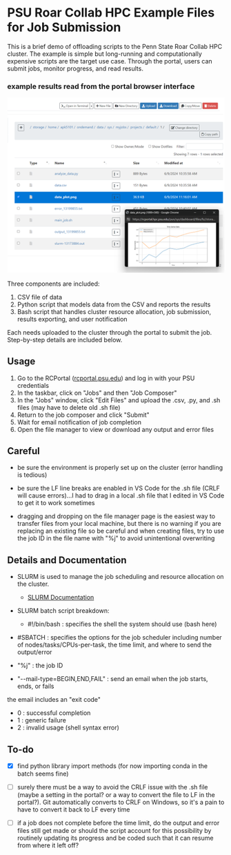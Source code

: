 # PSU Roar Collab HPC Example Files for Job Submission

This is a brief demo of offloading scripts to the Penn State Roar Collab HPC cluster.  The example is simple but long-running and computationally expensive scripts are the target use case.  Through the portal, users can submit jobs, monitor progress, and read results.

### example results read from the portal browser interface

![results](exampleData.png)

Three components are included:

1. CSV file of data
2. Python script that models data from the CSV and reports the results
3. Bash script that handles cluster resource allocation, job submission, results exporting, and user notification

Each needs uploaded to the cluster through the portal to submit the job.  Step-by-step details are included below.

## Usage

1. Go to the RCPortal ([rcportal.psu.edu](https://rcportal.hpc.psu.edu/pun/sys/dashboard/)) and log in with your PSU credentials
2. In the taskbar, click on "Jobs" and then "Job Composer"
3. In the "Jobs" window, click "Edit Files" and upload the .csv, .py, and .sh files (may have to delete old .sh file)
4. Return to the job composer and click "Submit"
5. Wait for email notification of job completion
6. Open the file manager to view or download any output and error files

## Careful

- be sure the environment is properly set up on the cluster (error handling is tedious)
  
- be sure the LF line breaks are enabled in VS Code for the .sh file (CRLF will cause errors)...I had to drag in a local .sh file that I edited in VS Code to get it to work sometimes

- dragging and dropping on the file manager page is the easiest way to transfer files from your local machine, but there is no warning if you are replacing an existing file so be careful and when creating files, try to use the job ID in the file name with "%j" to avoid unintentional overwriting

## Details and Documentation

- SLURM is used to manage the job scheduling and resource allocation on the cluster.
  - [SLURM Documentation](https://slurm.schedmd.com/documentation.html)

- SLURM batch script breakdown:
  - #!/bin/bash : specifies the shell the system should use (bash here)
- #SBATCH : specifies the options for the job scheduler including number of nodes/tasks/CPUs-per-task, the time limit, and where to send the output/error
- "%j" : the job ID
- "--mail-type=BEGIN,END,FAIL" : send an email when the job starts, ends, or fails

the email includes an "exit code"

- 0 : successful completion
- 1 : generic failure
- 2 : invalid usage (shell syntax error)

## To-do

- [x] find python library import methods (for now importing conda in the batch seems fine)

- [ ] surely there must be a way to avoid the CRLF issue with the .sh file (maybe a setting in the portal? or a way to convert the file to LF in the portal?).  Git automatically converts to CRLF on Windows, so it's a pain to have to convert it back to LF every time

- [ ] if a job does not complete before the time limit, do the output and error files still get made or should the script account for this possibility by routinely updating its progress and be coded such that it can resume from where it left off?

